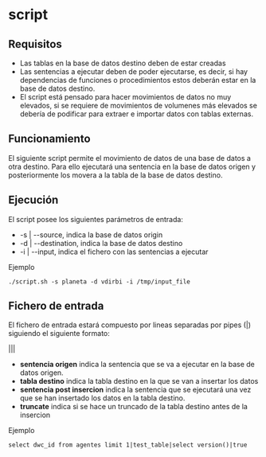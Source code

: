 # script

## Requisitos
* Las tablas en la base de datos destino deben de estar creadas
* Las sentencias a ejecutar deben de poder ejecutarse, es decir, si hay dependencias de funciones o procedimientos estos deberán estar en la base de datos destino.
* El script está pensado para hacer movimientos de datos no muy elevados, si se requiere de movimientos de volumenes más elevados se debería de podificar para extraer e importar datos con tablas externas. 

## Funcionamiento
El siguiente script permite el movimiento de datos de una base de datos a otra destino. Para ello ejecutará una sentencia en la base de datos origen y posteriormente los movera a la tabla de la base de datos destino. 

## Ejecución
El script posee los siguientes parámetros de entrada:

* -s | --source, indica la base de datos origin
* -d | --destination, indica la base de datos destino
* -i | --input, indica el fichero con las sentencias a ejecutar

Ejemplo
```
./script.sh -s planeta -d vdirbi -i /tmp/input_file
```

## Fichero de entrada
El fichero de entrada estará compuesto por lineas separadas por pipes (|) siguiendo el siguiente formato:

<sentencia origen>|<tabla destino>|<setencia post insercion>|<truncate>

* **sentencia origen** indica la sentencia que se va a ejecutar en la base de datos origen.
* **tabla destino** indica la tabla destino en la que se van a insertar los datos
* **sentencia post insercion** indica la sentencia que se ejecutará una vez que se han insertado los datos en la tabla destino.
* **truncate** indica si se hace un truncado de la tabla destino antes de la insercion

Ejemplo
```
select dwc_id from agentes limit 1|test_table|select version()|true
```